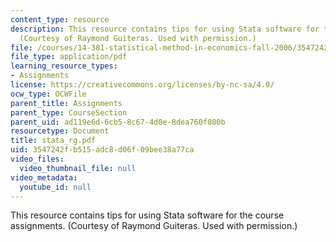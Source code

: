 ```yaml
---
content_type: resource
description: This resource contains tips for using Stata software for the course assignments.
  (Courtesy of Raymond Guiteras. Used with permission.)
file: /courses/14-381-statistical-method-in-economics-fall-2006/3547242fb515adc8d06f09bee38a77ca_stata_rg.pdf
file_type: application/pdf
learning_resource_types:
- Assignments
license: https://creativecommons.org/licenses/by-nc-sa/4.0/
ocw_type: OCWFile
parent_title: Assignments
parent_type: CourseSection
parent_uid: ad119e6d-6cb5-8c67-4d0e-8dea760f080b
resourcetype: Document
title: stata_rg.pdf
uid: 3547242f-b515-adc8-d06f-09bee38a77ca
video_files:
  video_thumbnail_file: null
video_metadata:
  youtube_id: null
---
```

This resource contains tips for using Stata software for the course assignments. (Courtesy of Raymond Guiteras. Used with permission.)